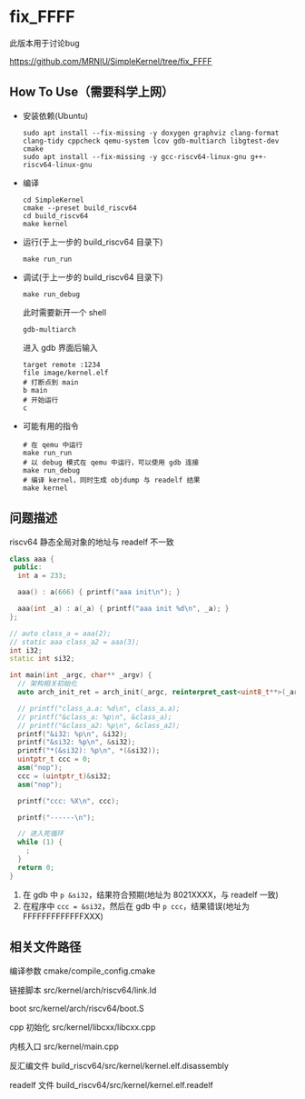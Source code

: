 
# fix_FFFF

此版本用于讨论bug

https://github.com/MRNIU/SimpleKernel/tree/fix_FFFF

## How To Use（需要科学上网）

- 安装依赖(Ubuntu) 

  ```shell
  sudo apt install --fix-missing -y doxygen graphviz clang-format clang-tidy cppcheck qemu-system lcov gdb-multiarch libgtest-dev cmake
  sudo apt install --fix-missing -y gcc-riscv64-linux-gnu g++-riscv64-linux-gnu
  ```

- 编译

  ```shell
  cd SimpleKernel
  cmake --preset build_riscv64
  cd build_riscv64
  make kernel
  ```

- 运行(于上一步的 build_riscv64 目录下)

  ```shell
  make run_run
  ```

- 调试(于上一步的 build_riscv64 目录下)

  ```shell
  make run_debug
  ```

  此时需要新开一个 shell

  ```shell
  gdb-multiarch
  ```

  进入 gdb 界面后输入

  ```shell
  target remote :1234
  file image/kernel.elf
  # 打断点到 main
  b main
  # 开始运行
  c
  ```

- 可能有用的指令

  ```shell
  # 在 qemu 中运行
  make run_run
  # 以 debug 模式在 qemu 中运行，可以使用 gdb 连接
  make run_debug
  # 编译 kernel，同时生成 objdump 与 readelf 结果
  make kernel
  ```


## 问题描述

riscv64 静态全局对象的地址与 readelf 不一致

```c++
class aaa {
 public:
  int a = 233;

  aaa() : a(666) { printf("aaa init\n"); }

  aaa(int _a) : a(_a) { printf("aaa init %d\n", _a); }
};

// auto class_a = aaa(2);
// static aaa class_a2 = aaa(3);
int i32;
static int si32;

int main(int _argc, char** _argv) {
  // 架构相关初始化
  auto arch_init_ret = arch_init(_argc, reinterpret_cast<uint8_t**>(_argv));

  // printf("class_a.a: %d\n", class_a.a);
  // printf("&class_a: %p\n", &class_a);
  // printf("&class_a2: %p\n", &class_a2);
  printf("&i32: %p\n", &i32);
  printf("&si32: %p\n", &si32);
  printf("*(&si32): %p\n", *(&si32));
  uintptr_t ccc = 0;
  asm("nop");
  ccc = (uintptr_t)&si32;
  asm("nop");

  printf("ccc: %X\n", ccc);

  printf("------\n");

  // 进入死循环
  while (1) {
    ;
  }
  return 0;
}

```

1. 在 gdb 中 `p &si32`，结果符合预期(地址为 8021XXXX，与 readelf 一致)
2. 在程序中 `ccc = &si32`，然后在 gdb 中 `p ccc`，结果错误(地址为 FFFFFFFFFFFFFXXX)

## 相关文件路径

编译参数 cmake/compile_config.cmake

链接脚本 src/kernel/arch/riscv64/link.ld

boot src/kernel/arch/riscv64/boot.S

cpp 初始化 src/kernel/libcxx/libcxx.cpp

内核入口 src/kernel/main.cpp

反汇编文件 build_riscv64/src/kernel/kernel.elf.disassembly

readelf 文件 build_riscv64/src/kernel/kernel.elf.readelf
